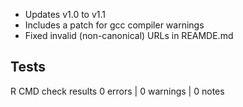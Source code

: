 
* Updates v1.0 to v1.1
* Includes a patch for gcc compiler warnings
* Fixed invalid (non-canonical) URLs in REAMDE.md

## Tests

R CMD check results
0 errors | 0 warnings | 0 notes
